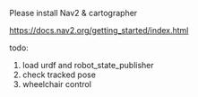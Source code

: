 Please install Nav2 & cartographer

https://docs.nav2.org/getting_started/index.html

todo: 
1. load urdf and robot_state_publisher
2. check tracked pose
3. wheelchair control
